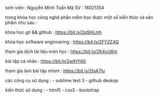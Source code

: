 ﻿sinh viên : Nguyễn Minh Tuấn
Mã SV : 16021354

trong khóa học công nghệ phần mềm học được một số kiến thức và sản phẩm như sau :

khóa học git && github : https://bit.ly/2qSHLmh

khóa học software enginnering : https://bit.ly/2FY2Z4Q

tham gia dịch tài liệu môn học : https://bit.ly/2K4yU6m

bài tập cá nhân : https://bit.ly/2wlHY4G

tham gia làm bài tập nhóm : https://bit.ly/2IoA7Iu

các công cụ sử dụng : 
	- sublime text 3
	- github deskop

kiến thức sử dụng :
	- html5
	- css3
	- bootstrap
